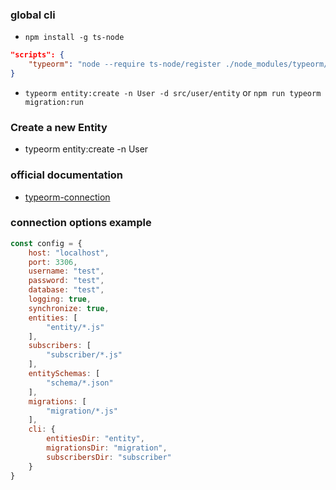### global cli
- `npm install -g ts-node`

```json
"scripts": {
    "typeorm": "node --require ts-node/register ./node_modules/typeorm/cli.js"    
}
```

- `typeorm entity:create -n User -d src/user/entity` or `npm run typeorm migration:run`

### Create a new Entity
- typeorm entity:create -n User


### official documentation
- [typeorm-connection](https://github.com/typeorm/typeorm/blob/master/docs/connection-options.md)

### connection options example
```js
const config = {
    host: "localhost",
    port: 3306,
    username: "test",
    password: "test",
    database: "test",
    logging: true,
    synchronize: true,
    entities: [
        "entity/*.js"
    ],
    subscribers: [
        "subscriber/*.js"
    ],
    entitySchemas: [
        "schema/*.json"
    ],
    migrations: [
        "migration/*.js"
    ],
    cli: {
        entitiesDir: "entity",
        migrationsDir: "migration",
        subscribersDir: "subscriber"
    }
}
```